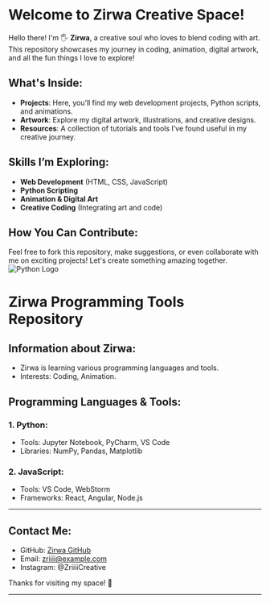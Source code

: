 
# Welcome to **Zirwa Creative Space**!

Hello there! I'm 🖐 **Zirwa**, a creative soul who loves to blend coding with art. This repository showcases my journey in coding, animation, digital artwork, and all the fun things I love to explore!

## What's Inside:

- **Projects**: Here, you’ll find my web development projects, Python scripts, and animations.
- **Artwork**: Explore my digital artwork, illustrations, and creative designs.
- **Resources**: A collection of tutorials and tools I’ve found useful in my creative journey.

## Skills I’m Exploring:

- **Web Development** (HTML, CSS, JavaScript)
- **Python Scripting**
- **Animation & Digital Art**
- **Creative Coding** (Integrating art and code)


## How You Can Contribute:

Feel free to fork this repository, make suggestions, or even collaborate with me on exciting projects! Let's create something amazing together.
![Python Logo](path/to/python-logo.png)
# Zirwa Programming Tools Repository

## Information about Zirwa:
- Zirwa is learning various programming languages and tools.
- Interests: Coding, Animation.

## Programming Languages & Tools:
### 1. Python:
- Tools: Jupyter Notebook, PyCharm, VS Code
- Libraries: NumPy, Pandas, Matplotlib

### 2. JavaScript:
- Tools: VS Code, WebStorm
- Frameworks: React, Angular, Node.js
---

## Contact Me:

- GitHub: [Zirwa GitHub](https://github.com/Zirwa)
- Email: zriiii@example.com
- Instagram: @ZriiiiCreative

Thanks for visiting my space! 🌟

---
